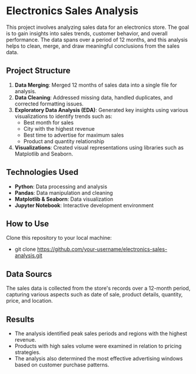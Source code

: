 # Electronics Sales Analysis

This project involves analyzing sales data for an electronics store. The goal is to gain insights into sales trends, customer behavior, and overall performance. The data spans over a period of 12 months, and this analysis helps to clean, merge, and draw meaningful conclusions from the sales data.

## Project Structure

1. **Data Merging**: Merged 12 months of sales data into a single file for analysis.
2. **Data Cleaning**: Addressed missing data, handled duplicates, and corrected formatting issues.
3. **Exploratory Data Analysis (EDA)**: Generated key insights using various visualizations to identify trends such as:
   - Best month for sales
   - City with the highest revenue
   - Best time to advertise for maximum sales
   - Product and quantity relationship
4. **Visualizations**: Created visual representations using libraries such as Matplotlib and Seaborn.

## Technologies Used

- **Python**: Data processing and analysis
- **Pandas**: Data manipulation and cleaning
- **Matplotlib & Seaborn**: Data visualization
- **Jupyter Notebook**: Interactive development environment

## How to Use

Clone this repository to your local machine:

 - git clone https://github.com/your-username/electronics-sales-analysis.git

## Data Sourcs

The sales data is collected from the store's records over a 12-month period, capturing various aspects such as date of sale, product details, quantity, price, and location.

## Results
  - The analysis identified peak sales periods and regions with the highest revenue.
  - Products with high sales volume were examined in relation to pricing strategies.
  - The analysis also determined the most effective advertising windows based on customer purchase patterns.
